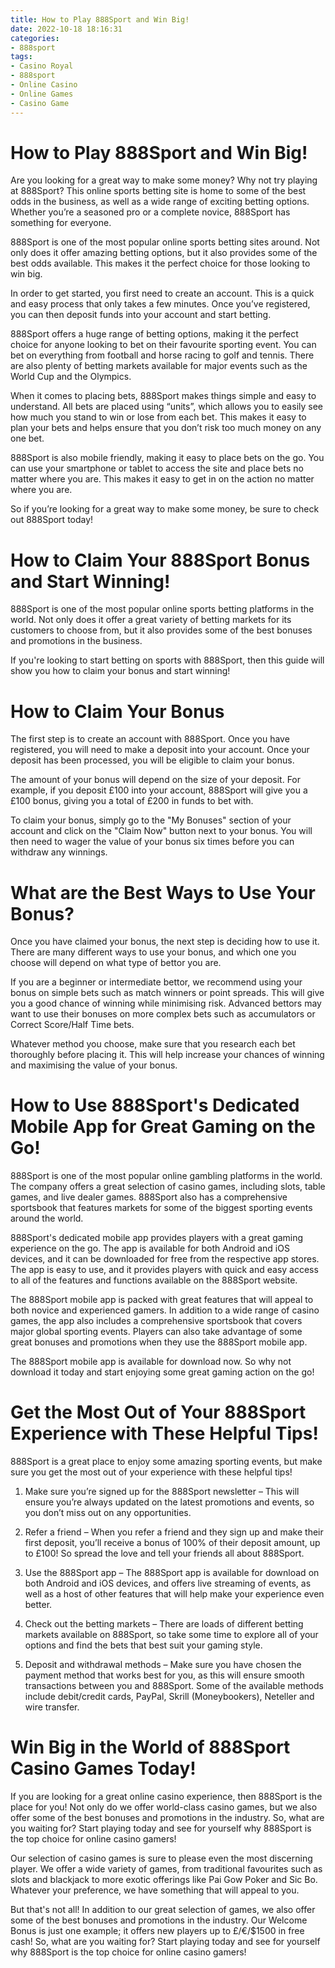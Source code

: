 ```yaml
---
title: How to Play 888Sport and Win Big!
date: 2022-10-18 18:16:31
categories:
- 888sport
tags:
- Casino Royal
- 888sport
- Online Casino
- Online Games
- Casino Game
---
```



#  How to Play 888Sport and Win Big!

Are you looking for a great way to make some money? Why not try playing at 888Sport? This online sports betting site is home to some of the best odds in the business, as well as a wide range of exciting betting options. Whether you’re a seasoned pro or a complete novice, 888Sport has something for everyone.

888Sport is one of the most popular online sports betting sites around. Not only does it offer amazing betting options, but it also provides some of the best odds available. This makes it the perfect choice for those looking to win big.

In order to get started, you first need to create an account. This is a quick and easy process that only takes a few minutes. Once you’ve registered, you can then deposit funds into your account and start betting.

888Sport offers a huge range of betting options, making it the perfect choice for anyone looking to bet on their favourite sporting event. You can bet on everything from football and horse racing to golf and tennis. There are also plenty of betting markets available for major events such as the World Cup and the Olympics.

When it comes to placing bets, 888Sport makes things simple and easy to understand. All bets are placed using “units”, which allows you to easily see how much you stand to win or lose from each bet. This makes it easy to plan your bets and helps ensure that you don’t risk too much money on any one bet.

888Sport is also mobile friendly, making it easy to place bets on the go. You can use your smartphone or tablet to access the site and place bets no matter where you are. This makes it easy to get in on the action no matter where you are.

So if you’re looking for a great way to make some money, be sure to check out 888Sport today!

#  How to Claim Your 888Sport Bonus and Start Winning! 

888Sport is one of the most popular online sports betting platforms in the world. Not only does it offer a great variety of betting markets for its customers to choose from, but it also provides some of the best bonuses and promotions in the business.

If you're looking to start betting on sports with 888Sport, then this guide will show you how to claim your bonus and start winning!

# How to Claim Your Bonus 

The first step is to create an account with 888Sport. Once you have registered, you will need to make a deposit into your account. Once your deposit has been processed, you will be eligible to claim your bonus.

The amount of your bonus will depend on the size of your deposit. For example, if you deposit £100 into your account, 888Sport will give you a £100 bonus, giving you a total of £200 in funds to bet with.

To claim your bonus, simply go to the "My Bonuses" section of your account and click on the "Claim Now" button next to your bonus. You will then need to wager the value of your bonus six times before you can withdraw any winnings.

# What are the Best Ways to Use Your Bonus? 

Once you have claimed your bonus, the next step is deciding how to use it. There are many different ways to use your bonus, and which one you choose will depend on what type of bettor you are.

If you are a beginner or intermediate bettor, we recommend using your bonus on simple bets such as match winners or point spreads. This will give you a good chance of winning while minimising risk. Advanced bettors may want to use their bonuses on more complex bets such as accumulators or Correct Score/Half Time bets.

Whatever method you choose, make sure that you research each bet thoroughly before placing it. This will help increase your chances of winning and maximising the value of your bonus.

#  How to Use 888Sport's Dedicated Mobile App for Great Gaming on the Go!

888Sport is one of the most popular online gambling platforms in the world. The company offers a great selection of casino games, including slots, table games, and live dealer games. 888Sport also has a comprehensive sportsbook that features markets for some of the biggest sporting events around the world.

888Sport's dedicated mobile app provides players with a great gaming experience on the go. The app is available for both Android and iOS devices, and it can be downloaded for free from the respective app stores. The app is easy to use, and it provides players with quick and easy access to all of the features and functions available on the 888Sport website.

The 888Sport mobile app is packed with great features that will appeal to both novice and experienced gamers. In addition to a wide range of casino games, the app also includes a comprehensive sportsbook that covers major global sporting events. Players can also take advantage of some great bonuses and promotions when they use the 888Sport mobile app.

The 888Sport mobile app is available for download now. So why not download it today and start enjoying some great gaming action on the go!

#  Get the Most Out of Your 888Sport Experience with These Helpful Tips! 

888Sport is a great place to enjoy some amazing sporting events, but make sure you get the most out of your experience with these helpful tips!

1. Make sure you’re signed up for the 888Sport newsletter – This will ensure you’re always updated on the latest promotions and events, so you don’t miss out on any opportunities.

2. Refer a friend – When you refer a friend and they sign up and make their first deposit, you’ll receive a bonus of 100% of their deposit amount, up to £100! So spread the love and tell your friends all about 888Sport.

3. Use the 888Sport app – The 888Sport app is available for download on both Android and iOS devices, and offers live streaming of events, as well as a host of other features that will help make your experience even better.

4. Check out the betting markets – There are loads of different betting markets available on 888Sport, so take some time to explore all of your options and find the bets that best suit your gaming style.

5. Deposit and withdrawal methods – Make sure you have chosen the payment method that works best for you, as this will ensure smooth transactions between you and 888Sport. Some of the available methods include debit/credit cards, PayPal, Skrill (Moneybookers), Neteller and wire transfer.

#  Win Big in the World of 888Sport Casino Games Today!

If you are looking for a great online casino experience, then 888Sport is the place for you! Not only do we offer world-class casino games, but we also offer some of the best bonuses and promotions in the industry. So, what are you waiting for? Start playing today and see for yourself why 888Sport is the top choice for online casino gamers!

Our selection of casino games is sure to please even the most discerning player. We offer a wide variety of games, from traditional favourites such as slots and blackjack to more exotic offerings like Pai Gow Poker and Sic Bo. Whatever your preference, we have something that will appeal to you.

But that's not all! In addition to our great selection of games, we also offer some of the best bonuses and promotions in the industry. Our Welcome Bonus is just one example; it offers new players up to £/€/$1500 in free cash! So, what are you waiting for? Start playing today and see for yourself why 888Sport is the top choice for online casino gamers!